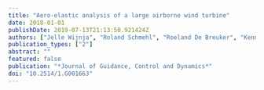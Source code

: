 ```yaml
---
title: "Aero-elastic analysis of a large airborne wind turbine"
date: 2018-01-01
publishDate: 2019-07-13T21:13:50.921424Z
authors: ["Jelle Wijnja", "Roland Schmehl", "Roeland De Breuker", "Kenny Jensen", "Damon Vander Lind"]
publication_types: ["2"]
abstract: ""
featured: false
publication: "*Journal of Guidance, Control and Dynamics*"
doi: "10.2514/1.G001663"
---
```


